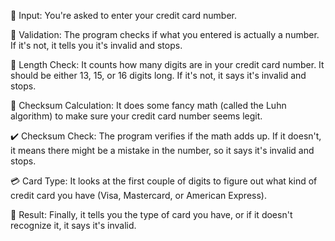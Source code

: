 
📝 Input: You're asked to enter your credit card number.

🛑 Validation: The program checks if what you entered is actually a number. If it's not, it tells you it's invalid and stops.

🔢 Length Check: It counts how many digits are in your credit card number. It should be either 13, 15, or 16 digits long. If it's not, it says it's invalid and stops.

🔑 Checksum Calculation: It does some fancy math (called the Luhn algorithm) to make sure your credit card number seems legit.

✔️ Checksum Check: The program verifies if the math adds up. If it doesn't, it means there might be a mistake in the number, so it says it's invalid and stops.

💳 Card Type: It looks at the first couple of digits to figure out what kind of credit card you have (Visa, Mastercard, or American Express).

🎉 Result: Finally, it tells you the type of card you have, or if it doesn't recognize it, it says it's invalid.
